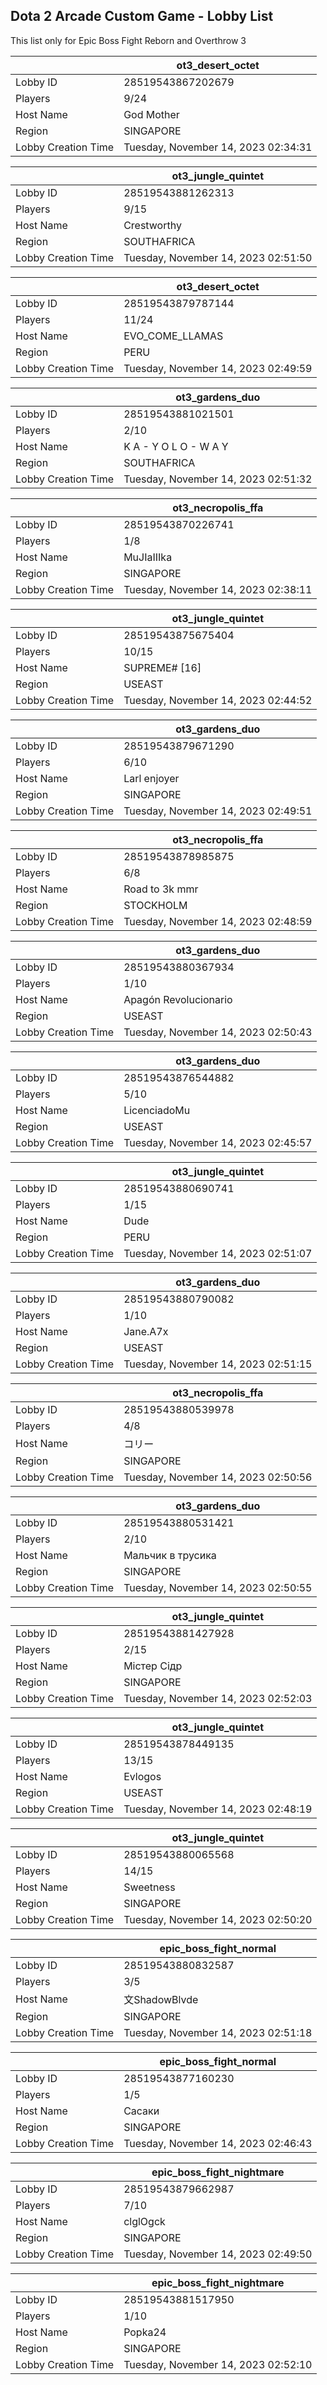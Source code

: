 ## Dota 2 Arcade Custom Game - Lobby List

This list only for Epic Boss Fight Reborn and Overthrow 3

|  | ot3_desert_octet |
| ------ | ------ |
| Lobby ID | 28519543867202679 |
| Players | 9/24 |
| Host Name | God Mother |
| Region | SINGAPORE |
| Lobby Creation Time | Tuesday, November 14, 2023 02:34:31 |


|  | ot3_jungle_quintet |
| ------ | ------ |
| Lobby ID | 28519543881262313 |
| Players | 9/15 |
| Host Name | Crestworthy |
| Region | SOUTHAFRICA |
| Lobby Creation Time | Tuesday, November 14, 2023 02:51:50 |


|  | ot3_desert_octet |
| ------ | ------ |
| Lobby ID | 28519543879787144 |
| Players | 11/24 |
| Host Name | EVO_COME_LLAMAS |
| Region | PERU |
| Lobby Creation Time | Tuesday, November 14, 2023 02:49:59 |


|  | ot3_gardens_duo |
| ------ | ------ |
| Lobby ID | 28519543881021501 |
| Players | 2/10 |
| Host Name | K A - Y O L O - W A Y |
| Region | SOUTHAFRICA |
| Lobby Creation Time | Tuesday, November 14, 2023 02:51:32 |


|  | ot3_necropolis_ffa |
| ------ | ------ |
| Lobby ID | 28519543870226741 |
| Players | 1/8 |
| Host Name | MuJIaIIIka |
| Region | SINGAPORE |
| Lobby Creation Time | Tuesday, November 14, 2023 02:38:11 |


|  | ot3_jungle_quintet |
| ------ | ------ |
| Lobby ID | 28519543875675404 |
| Players | 10/15 |
| Host Name | SUPREME# [16] |
| Region | USEAST |
| Lobby Creation Time | Tuesday, November 14, 2023 02:44:52 |


|  | ot3_gardens_duo |
| ------ | ------ |
| Lobby ID | 28519543879671290 |
| Players | 6/10 |
| Host Name | Larl enjoyer |
| Region | SINGAPORE |
| Lobby Creation Time | Tuesday, November 14, 2023 02:49:51 |


|  | ot3_necropolis_ffa |
| ------ | ------ |
| Lobby ID | 28519543878985875 |
| Players | 6/8 |
| Host Name | Road to 3k mmr |
| Region | STOCKHOLM |
| Lobby Creation Time | Tuesday, November 14, 2023 02:48:59 |


|  | ot3_gardens_duo |
| ------ | ------ |
| Lobby ID | 28519543880367934 |
| Players | 1/10 |
| Host Name | Apagón Revolucionario |
| Region | USEAST |
| Lobby Creation Time | Tuesday, November 14, 2023 02:50:43 |


|  | ot3_gardens_duo |
| ------ | ------ |
| Lobby ID | 28519543876544882 |
| Players | 5/10 |
| Host Name | LicenciadoMu |
| Region | USEAST |
| Lobby Creation Time | Tuesday, November 14, 2023 02:45:57 |


|  | ot3_jungle_quintet |
| ------ | ------ |
| Lobby ID | 28519543880690741 |
| Players | 1/15 |
| Host Name | Dude |
| Region | PERU |
| Lobby Creation Time | Tuesday, November 14, 2023 02:51:07 |


|  | ot3_gardens_duo |
| ------ | ------ |
| Lobby ID | 28519543880790082 |
| Players | 1/10 |
| Host Name | Jane.A7x |
| Region | USEAST |
| Lobby Creation Time | Tuesday, November 14, 2023 02:51:15 |


|  | ot3_necropolis_ffa |
| ------ | ------ |
| Lobby ID | 28519543880539978 |
| Players | 4/8 |
| Host Name | コリー |
| Region | SINGAPORE |
| Lobby Creation Time | Tuesday, November 14, 2023 02:50:56 |


|  | ot3_gardens_duo |
| ------ | ------ |
| Lobby ID | 28519543880531421 |
| Players | 2/10 |
| Host Name | Мальчик в трусика |
| Region | SINGAPORE |
| Lobby Creation Time | Tuesday, November 14, 2023 02:50:55 |


|  | ot3_jungle_quintet |
| ------ | ------ |
| Lobby ID | 28519543881427928 |
| Players | 2/15 |
| Host Name | Містер Сідр |
| Region | SINGAPORE |
| Lobby Creation Time | Tuesday, November 14, 2023 02:52:03 |


|  | ot3_jungle_quintet |
| ------ | ------ |
| Lobby ID | 28519543878449135 |
| Players | 13/15 |
| Host Name | Evlogos |
| Region | USEAST |
| Lobby Creation Time | Tuesday, November 14, 2023 02:48:19 |


|  | ot3_jungle_quintet |
| ------ | ------ |
| Lobby ID | 28519543880065568 |
| Players | 14/15 |
| Host Name | Sweetness |
| Region | SINGAPORE |
| Lobby Creation Time | Tuesday, November 14, 2023 02:50:20 |


|  | epic_boss_fight_normal |
| ------ | ------ |
| Lobby ID | 28519543880832587 |
| Players | 3/5 |
| Host Name | 文ShadowBlvde |
| Region | SINGAPORE |
| Lobby Creation Time | Tuesday, November 14, 2023 02:51:18 |


|  | epic_boss_fight_normal |
| ------ | ------ |
| Lobby ID | 28519543877160230 |
| Players | 1/5 |
| Host Name | Сасаки |
| Region | SINGAPORE |
| Lobby Creation Time | Tuesday, November 14, 2023 02:46:43 |


|  | epic_boss_fight_nightmare |
| ------ | ------ |
| Lobby ID | 28519543879662987 |
| Players | 7/10 |
| Host Name | clglOgck |
| Region | SINGAPORE |
| Lobby Creation Time | Tuesday, November 14, 2023 02:49:50 |


|  | epic_boss_fight_nightmare |
| ------ | ------ |
| Lobby ID | 28519543881517950 |
| Players | 1/10 |
| Host Name | Popka24 |
| Region | SINGAPORE |
| Lobby Creation Time | Tuesday, November 14, 2023 02:52:10 |


